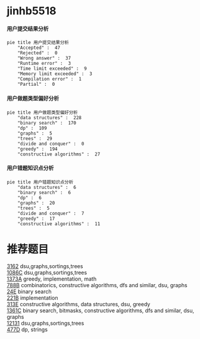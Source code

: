 # jinhb5518

<!-- tabs:start -->



#### **用户提交结果分析**

```mermaid
pie title 用户提交结果分析
    "Accepted" :  47
    "Rejected" :  0
    "Wrong answer" :  37
    "Runtime error" :  3
    "Time limit exceeded" :  9
    "Memory limit exceeded" :  3
    "Compilation error" :  1
    "Partial" :  0
```

#### **用户做题类型偏好分析**

```mermaid
pie title 用户做题类型偏好分析
    "data structures" :  228
    "binary search" :  170
    "dp" :  109
    "graphs" :  5
    "trees" :  29
    "divide and conquer" :  0
    "greedy" :  194
    "constructive algorithms" :  27
```
#### **用户错题知识点分析**

```mermaid
pie title 用户错题知识点分析
    "data structures" :  6
    "binary search" :  6
    "dp" :  6
    "graphs" :  20
    "trees" :  5
    "divide and conquer" :  7
    "greedy" :  17
    "constructive algorithms" :  11
```



<!-- tabs:end -->
# 推荐题目
[3162](https://codeforces.com/contest/316/problem/2)		dsu,graphs,sortings,trees		  
[1086C](https://codeforces.com/contest/1086/problem/C)		dsu,graphs,sortings,trees		  
[1373A](https://codeforces.com/contest/1373/problem/A)		greedy,
                        implementation,
                        math		  
[788B](https://codeforces.com/contest/788/problem/B)		combinatorics,
                        constructive algorithms,
                        dfs and similar,
                        dsu,
                        graphs		  
[24E](https://codeforces.com/contest/24/problem/E)		binary search		  
[221B](https://codeforces.com/contest/221/problem/B)		implementation		  
[313E](https://codeforces.com/contest/313/problem/E)		constructive algorithms,
                        data structures,
                        dsu,
                        greedy		  
[1361C](https://codeforces.com/contest/1361/problem/C)		binary search,
                        bitmasks,
                        constructive algorithms,
                        dfs and similar,
                        dsu,
                        graphs		  
[12131](https://codeforces.com/contest/1213/problem/1)		dsu,graphs,sortings,trees		  
[477D](https://codeforces.com/contest/477/problem/D)		dp,
                        strings		  
